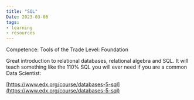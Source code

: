 ```yaml
---
title: "SQL"
Date: 2023-03-06
tags: 
- learning
- resources
---
```


Competence: Tools of the Trade
Level: Foundation

Great introduction to relational databases, relational algebra and SQL. It will teach something like the 110% SQL you will ever need if you are a common Data Scientist:

[https://www.edx.org/course/databases-5-sql](https://www.edx.org/course/databases-5-sql)
